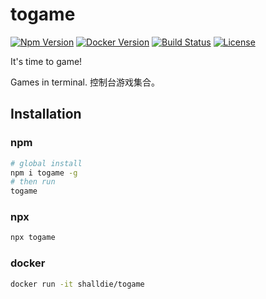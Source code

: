 # togame

[![Npm Version](https://img.shields.io/npm/v/togame.svg?logo=npm&style=flat-square)](https://www.npmjs.com/package/togame)
[![Docker Version](https://img.shields.io/docker/v/shalldie/togame?label=docker&logo=docker&style=flat-square)](https://hub.docker.com/r/shalldie/togame)
[![Build Status](https://img.shields.io/github/workflow/status/shalldie/togame/ci?label=build&logo=github&style=flat-square)](https://github.com/shalldie/togame/actions)
[![License](https://img.shields.io/github/license/shalldie/togame?logo=github&style=flat-square)](https://github.com/shalldie/togame)

It's time to game!

Games in terminal. 控制台游戏集合。

## Installation

### npm

```bash
# global install
npm i togame -g
# then run
togame
```

### npx

```bash
npx togame
```

### docker

```bash
docker run -it shalldie/togame
```